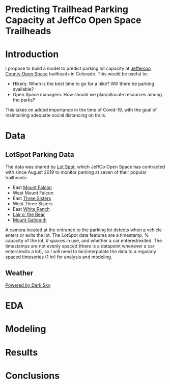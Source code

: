 # Predicting Trailhead Parking Capacity at JeffCo Open Space Trailheads

# Introduction
I propose to build a model to predict parking lot capacity at [Jefferson County Open Space](https://www.jeffco.us/open-space) trailheads in Colorado. This would be useful to:
- Hikers: When is the best time to go for a hike? Will there be parking available? 
- Open Space managers: How should we plan/allocate resources among the parks?

This takes on added importance in the time of Covid-19, with the goal of maintaining adequate social distancing on trails. 

# Data

## LotSpot Parking Data
The data was shared by [Lot Spot](https://lotspot.co/), which JeffCo Open Space has contracted with since August 2019 to monitor parking at seven of their popular trailheads: 
- East [Mount Falcon](https://www.jeffco.us/1332/Mount-Falcon-Park)
- West Mount Falcon
- East [Three Sisters](https://www.jeffco.us/980/Alderfer-Three-Sisters-Park)
- West Three Sisters
- East [White Ranch](https://www.jeffco.us/1437/White-Ranch-Park)
- [Lair o' the Bear](https://www.jeffco.us/1254/Lair-o-the-Bear-Park)
- [Mount Galbraith](https://www.jeffco.us/1335/Mount-Galbraith-Park)

 A camera located at the entrance to the parking lot detects when a vehicle enters or exits the lot. The LotSpot data features are a timestamp, % capacity of the lot, # spaces in use, and whether a car entered/exited.  The timestamps are not evenly spaced (there is a datapoint whenever a car enters/exits a lot), so I will need to bin/interpolate the data to a regularly spaced timeseries (1 hr) for analysis and modeling. 

## Weather
[Powered by Dark Sky](https://darksky.net/poweredby/)


# EDA


# Modeling


# Results


# Conclusions